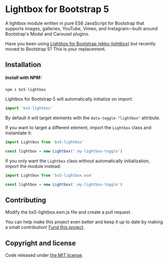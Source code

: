 # Lightbox for Bootstrap 5
A lightbox module written in pure ES6 JavaScript for Bootstrap that supports images, galleries, YouTube, Vimeo, and Instagram—built around Bootstrap's Modal and Carousel plugins.

Have you been using [Lightbox for Bootstrap (ekko-lightbox)](https://github.com/ashleydw/lightbox) but recently moved to Bootstrap 5? This is your replacement.

## Installation
##### Install with NPM:
```shell
npm i bs5-lightbox
```

Lightbox for Bootstrap 5 will automatically initialize on import:
```js
import 'bs5-lightbox'
```
By default it will target elements with the `data-toggle-"lightbox"` attribute.

If you want to target a different element, import the `Lightbox` class and instantiate it:
```js
import Lightbox from 'bs5-lightbox'

const lightbox = new Lightbox('.my-lightbox-toggle')
```

If you only want the `Lightbox` class without automatically initialization, import the module instead:
```js
import Lightbox from 'bs5-lightbox.esm'

const lightbox = new Lightbox('.my-lightbox-toggle')
```

## Contributing
Modify the bs5-lightbox.esm.js file and create a pull request.

You can help make this project even better and keep it up to date by making a small contribution! [Fund this project](https://github.com/sponsors/trvswgnr).

## Copyright and license

Code released under [the MIT license](https://github.com/trvswgnr/bs5-lightbox/blob/main/LICENSE).

